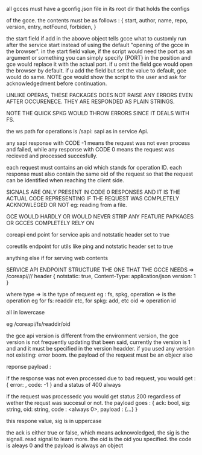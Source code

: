 all gcces must have a gconfig.json file in its root dir that holds the configs

of the gcce. the contents must be as follows : {
start,
author,
name,
repo,
version,
entry,
notFound,
forbiden,
}

the start field if add in the aboove object tells gcce what to customly run
after the service start instead of using the default "opening of the gcce in
the browser".
in the start field value, if the script would need the port as an argument or
something you can simply specify {PORT} in the position and gce would replace
it with the actual port.
if u omit the field gce would open the browser by default. if u add the field
but set the value to default, gce would do same.
NOTE gce would show the script to the user and ask for acknowledgedment before
continuation.

UNLIKE OPERAS, THESE PACKAGES DOES NOT RAISE ANY ERRORS EVEN AFTER OCCURENECE.
THEY ARE RESPONDED AS PLAIN STRINGS.

NOTE THE QUICK SPKG WOULD THROW ERRORS SINCE IT DEALS WITH FS.

the ws path for operations is /sapi: sapi as in service Api.

any sapi response with CODE -1 means the request was not even process and failed,
while any response with CODE 0 means the request was recieved and processed
succesfully.

each request must contains an oid which stands for operation ID. each response must
also contain the same oid of the request so that the request can be identified when
reaching the client side.

SIGNALS ARE ONLY PRESENT IN CODE 0 RESPONSES AND IT IS THE
ACTUAL CODE REPRESENTING IF THE REQUEST WAS COMPLETELY ACKNOWLEGED OR NOT
eg: reading from a file.

GCE WOULD HARDLY OR WOULD NEVER STRIP ANY FEATURE PAPKAGES OR GCCES COMPLETELY RELY ON

coreapi end point for service apis
and notstatic header set to true

coreutils endpoint for utils like ping
and notstatic header set to true

anything else if for serving web contents

SERVICE API ENDPOINT STRUCTURE THE ONE THAT THE GCCE NEEDS =>
/coreapi/<type>/<operation>/<oid>
header {
notstatic: true,
Content-Type: application/json
version: 1
}

where type => is the type of request eg : fs, spkg,
operation => is the operation eg for fs: readdir etc, for spkg: add, etc
oid => operation id

all in lowercase

eg /coreapi/fs/readdir/oid

the gce api version is different from the environment version, the gce version is not frequently updating that been said, currently the version is 1 and and it must be specified in the version headder.
if you used any version not existing: error boom.
the payload of the request must be an objecr also

reponse payload :

if the response was not even processed due to bad request, you would get :
{
error: <message>,
code: -1
}
and a status of 400 always

if the request was processedc you would get status 200 regardless of wether the requst was succesul or not. the payload goes : {
ack: bool,
sig: string,
oid: string,
code : <always 0>,
payload : {...}
}

this respone value, sig is in uppercase

the ack is either true or false, which means acknowoledged, the sig is the signall.
read signal to learn more. the oid is the oid you specified. the code is aleays 0
and the payload is always an object
